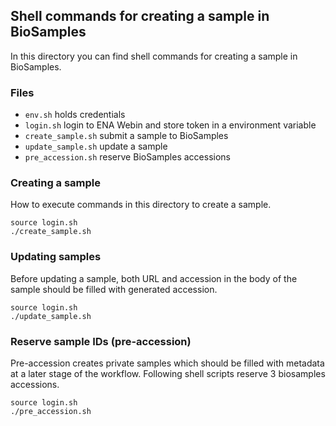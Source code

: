 ## Shell commands for creating a sample in BioSamples

In this directory you can find shell commands for creating a sample in BioSamples.

### Files
- `env.sh` holds credentials
- `login.sh` login to ENA Webin and store token in a environment variable
- `create_sample.sh` submit a sample to BioSamples
- `update_sample.sh` update a sample
- `pre_accession.sh` reserve BioSamples accessions

### Creating a sample
How to execute commands in this directory to create a sample.
```shell
source login.sh
./create_sample.sh
```
### Updating samples
Before updating a sample, both URL and accession in the body of the sample should be filled with generated accession.
```shell
source login.sh
./update_sample.sh
```

### Reserve sample IDs (pre-accession)
Pre-accession creates private samples which should be filled with metadata at a later stage of the workflow.
Following shell scripts reserve 3 biosamples accessions. 
```shell
source login.sh
./pre_accession.sh
```